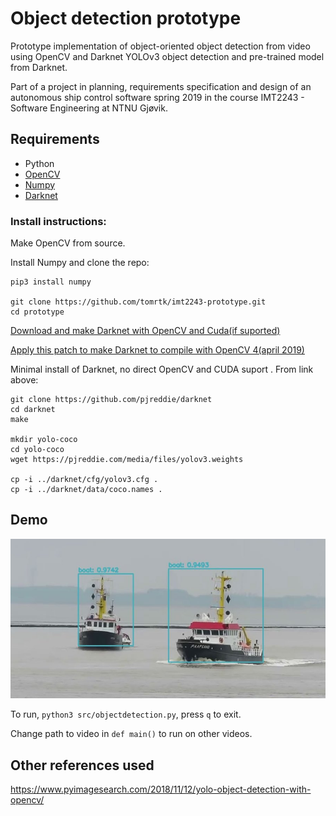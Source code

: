 # Object detection prototype

Prototype implementation of object-oriented object detection from video using
OpenCV and Darknet YOLOv3 object detection and pre-trained model from Darknet.

Part of a project in planning, requirements specification and
design of an autonomous ship control software spring 2019 in
the course IMT2243 - Software Engineering at NTNU Gjøvik.

## Requirements

* Python
* [OpenCV](https://opencv.org/)
* [Numpy](https://www.numpy.org/)
* [Darknet](http://pjreddie.com/darknet/)


### Install instructions:

Make OpenCV from source.

Install Numpy and clone the repo:

```
pip3 install numpy

git clone https://github.com/tomrtk/imt2243-prototype.git
cd prototype

```

[Download and make Darknet with OpenCV and Cuda(if suported)](https://pjreddie.com/darknet/install/)

[Apply this patch to make Darknet to compile with OpenCV 4(april 2019)](https://patch-diff.githubusercontent.com/raw/pjreddie/darknet/pull/1348.patch)


Minimal install of Darknet, no direct OpenCV and CUDA suport
. From link above:

```
git clone https://github.com/pjreddie/darknet
cd darknet
make

mkdir yolo-coco
cd yolo-coco
wget https://pjreddie.com/media/files/yolov3.weights

cp -i ../darknet/cfg/yolov3.cfg .
cp -i ../darknet/data/coco.names .

```


## Demo

![Illustration of detection](https://github.com/tomrtk/imt2243-prototype/raw/master/demo/fig.png "Demo")

To run, `python3 src/objectdetection.py`, press `q` to exit.

Change path to video in `def main()` to run on other videos.

## Other references used

https://www.pyimagesearch.com/2018/11/12/yolo-object-detection-with-opencv/
